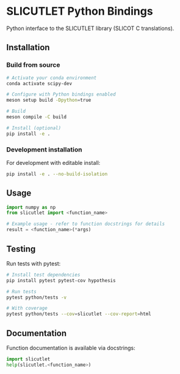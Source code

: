# SLICUTLET Python Bindings

Python interface to the SLICUTLET library (SLICOT C translations).

## Installation

### Build from source

```bash
# Activate your conda environment
conda activate scipy-dev

# Configure with Python bindings enabled
meson setup build -Dpython=true

# Build
meson compile -C build

# Install (optional)
pip install -e .
```

### Development installation

For development with editable install:

```bash
pip install -e . --no-build-isolation
```

## Usage

```python
import numpy as np
from slicutlet import <function_name>

# Example usage - refer to function docstrings for details
result = <function_name>(*args)
```

## Testing

Run tests with pytest:

```bash
# Install test dependencies
pip install pytest pytest-cov hypothesis

# Run tests
pytest python/tests -v

# With coverage
pytest python/tests --cov=slicutlet --cov-report=html
```

## Documentation

Function documentation is available via docstrings:

```python
import slicutlet
help(slicutlet.<function_name>)
```

